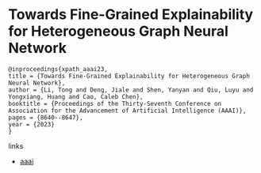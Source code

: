 # Towards Fine-Grained Explainability for Heterogeneous Graph Neural Network

```
@inproceedings{xpath_aaai23,
title = {Towards Fine-Grained Explainability for Heterogeneous Graph Neural Network},
author = {Li, Tong and Deng, Jiale and Shen, Yanyan and Qiu, Luyu and Yongxiang, Huang and Cao, Caleb Chen},
booktitle = {Proceedings of the Thirty-Seventh Conference on Association for the Advancement of Artificial Intelligence (AAAI)},
pages = {8640--8647},
year = {2023}
}
```

links
- [aaai](https://ojs.aaai.org/index.php/AAAI/article/view/26040)
